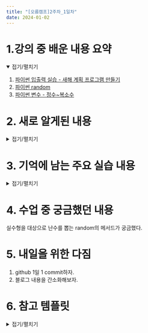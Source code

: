 ```yaml
---
title: "[오름캠프]2주차_1일차"
date: 2024-01-02
---
```


# 1.강의 중 배운 내용 요약

<details open>
<summary>접기/펼치기</summary>
<div markdown="1">  

1. [파이썬 입출력 실습 - 새해 계획 프로그램 만들기](https://colab.research.google.com/drive/198EqUi2n403IkTqFdpYnU5ygsqedu8PF?usp=sharing)
2. [파이썬 random ](https://colab.research.google.com/drive/11yrK7LmZggjHa5aV4x6WoPkAxzQg72jl?usp=sharing)
3. [파이썬 변수 - 정수~복소수](https://colab.research.google.com/drive/1SmooQFzn97HERBAzSAowHWv_9vNJ62fo?usp=sharing)
    
</div>
</details>

# 2. 새로 알게된 내용

<details close>
<summary>접기/펼치기</summary>
<div markdown="1">  

1. 파이썬 random 라이브러리의 choice 함수를 통해 문자열 리스트 또는 문자열에서 
임의의 문자열 원소 또는 문자를 뽑을 수 있다.

2. 변수 할당과 메모리 주소
    
    2.1. 변수들이 바라보는 방향과 변수 할당

    ```python
    x = 20
    y = x
    z = y
    # ----
    x = 30
    print(y, z) 
    ```
    방향 : z->y->x->20
    
    결과 : 이미 y는 20을 바라보는 x를 바라보기 때문에 x가 30을 바라보게 되어도 y는 20이라는 값을 유지. 즉, 변수는 재활용 가능

    2.2. 메모리 주소의 관점
    ```python
    print(id(x))
    print(id(y))
    print(id(z))
    ```
    x는 이미 재할당되어 y,z와는 다른 메모리 주소를 출력함.

    2.3. 메모리 주소의 특징
    - -5~256 까지의 숫자에 대해선 같은 숫자를 할당받은 변수끼리 is 함수로 비교해도 True가 됨 
    - 256 이후 숫자부터는 변수들이 서로 같은 숫자를 할당받았다 해도 is 함수로 비교했을 때 False가 됨.
    - 숫자에 있어서는 메모리 주소를 완전히 신뢰할 수는 없음.

3. 부동소수점에서의 컴퓨터 연산의 한계와 decimal
    ```python
    x_val = 0.1
    y_val = 0.2
    print(x_val + y_val)
    ```
    
        -> 0.30000000000000004
    
    * 문제가 발생하는 이유 : 2진수 연산을 하는 컴퓨터가 10진수를 완전히 처리하지 못함.
    * 해결방법 : decimal 메서드를 사용해서 각 숫자들을 10진수로 변환해서 연산진행
    * decimal 변환 연산의 예

    ```python
    import decimal

    float(decimal.Decimal('.1') + decimal.Decimal('.2'))
    ```

        -> 0.3

</div>
</details>

# 3. 기억에 남는 주요 실습 내용

<details close>
<summary>접기/펼치기</summary>
<div markdown="1">  

1. split 함수로 여러 입력 받기.

    1.1. 단어들을 입력받기

    ```python
    sentence1 = input("~~~___과___~~~: ")
    ```
        -> 입력받을 단어들 사이에 공백을 둠 (입력 예시 : 사이클링 독서)

    1.2. 공백을 구분자(sep)로 이용해서 입력받은 값들을 개별 단어들로 받음.

    ```python
    word1, word2 = sentence1.split()
    ```
    ※ split의 기본 구분자 옵션은 공백임

    1.3. 각 단어들을 출력해서 확인
    ```python
    print(word1)
    print(word2)
    ```
    * split 응용 : 전화번호 숫자 입력 받기. 
        * 전화번호에서는 `-`를 구분자로 쓸 수 있어서 .split(sep="-")을 통해 전화번호에서 번호들을 추출할 수 있다. 
    
2. random 라이브러리의 대표함수 randrange, choice

    2.1. randrange

    * 기본기능 : 정한 범위 내에서 정수형 난수 한 개를 뽑음
    * 함수옵션 : `random.randrange(시작, 끝, 간격)`
    * 상세내용
        * 우선 `import random`으로 random 라이브러리 불러옴 
        * random.randrange(10) -> 0~9 사이 난수 ; 파이썬의 숫자는 0부터 시작
        * random.randrange(3,34) -> 3~33 사이의 난수
        * random.randrange(20, 201, 20) -> 범위 사이 간격을 20만큼 지정. -> 20, 40, 60 ~ 200 
    
    2.2. choice
    
    * 기본기능 : 문자열에서 임의의 한 개 문자를 추출 또는 리스트에서 한 개의 원소를 임의로 추출
    * 함수옵션 : `random.choice(리스트 또는 문자열)`
    * 상세내용
        * 우선 `import random`으로 random 라이브러리 불러옴 
        * 리스트를 변수로 쓸 경우, 리스트 안의 원소는 최소 2개 이상
        * 문자열을 쓴다면, 해당 문자열의 문자가 최소 2개 이상

</div>
</details>

# 4. 수업 중 궁금했던 내용
실수형을 대상으로 난수를 뽑는 random의 메서드가 궁금했다.

# 5. 내일을 위한 다짐
1. github 1일 1 commit하자.
2. 블로그 내용을 간소화해보자. 

# 6. 참고 템플릿

<details close>
<summary>접기/펼치기</summary>
<div markdown="1">
    
    [오늘 강의 요약 정리] - 오늘 어떤 것을 배웠나요?

    [오늘의 발견] - 오늘 배웠던 것 중에 처음 알았던 것은 어떤 것이 있었나요?

    [오늘의 실습] - 실습때 했던 코드를 첨부하는 것을 추천드립니다.

    [오늘의 질문] - 이해가 가지 않았다던가? 추가적으로 궁금한 것을 정리해보세요.

    [오늘의 복습] - 남은 시간 동안 어떻게 복습할 것인지?

    [내일을 위한 다짐] - 개인적인 피드백을 적어보고, 중간에 마음이 꺾이지 않기 위해 나의 다짐을 적어보고, 오늘을 정리해봅시다.

</div>
</details>
